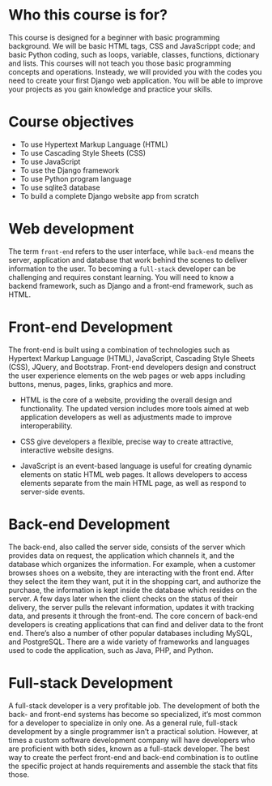 # Who this course is for?

This course is designed for a beginner with basic programming background. We will be basic HTML tags, CSS and JavaScrippt code; and basic Python coding, such as loops, variable, classes, functions, dictionary and lists. This courses will not teach you those basic programming concepts and operations. Insteady, we will provided you with the codes you need to create your first Django web application. You will be able to improve your projects as you gain knowledge and practice your skills.

# Course objectives

+ To use Hypertext Markup Language (HTML)
+ To use Cascading Style Sheets (CSS) 
+ To use JavaScript
+ To use the Django framework
+ To use Python program language
+ To use sqlite3 database
+ To build a complete Django website app from scratch

# Web development

The term ```front-end``` refers to the user interface, while ```back-end``` means the server, application and database that work behind the scenes to deliver information to the user. To becoming a ```full-stack``` developer can be challenging and requires constant learning. You will need to know a backend framework, such as Django and a front-end framework, such as HTML.

# Front-end Development

The front-end is built using a combination of technologies such as Hypertext Markup Language (HTML), JavaScript, Cascading Style Sheets (CSS), JQuery, and Bootstrap. Front-end developers design and construct the user experience elements on the web pages or web apps including buttons, menus, pages, links, graphics and more.

+ HTML is the core of a website, providing the overall design and functionality. The updated version includes more tools aimed at web application developers as well as adjustments made to improve interoperability.

+ CSS give developers a flexible, precise way to create attractive, interactive website designs.

+ JavaScript is an event-based language is useful for creating dynamic elements on static HTML web pages. It allows developers to access elements separate from the main HTML page, as well as respond to server-side events.

# Back-end Development

The back-end, also called the server side, consists of the server which provides data on request, the application which channels it, and the database which organizes the information. For example, when a customer browses shoes on a website, they are interacting with the front end. After they select the item they want, put it in the shopping cart, and authorize the purchase, the information is kept inside the database which resides on the server. A few days later when the client checks on the status of their delivery, the server pulls the relevant information, updates it with tracking data, and presents it through the front-end. The core concern of back-end developers is creating applications that can find and deliver data to the front end. There’s also a number of other popular databases including MySQL, and PostgreSQL. There are a wide variety of frameworks and languages used to code the application, such as Java, PHP, and Python.

# Full-stack Development

A full-stack developer is a very profitable job. The development of both the back- and front-end systems has become so specialized, it’s most common for a developer to specialize in only one. As a general rule, full-stack development by a single programmer isn’t a practical solution. However, at times a custom software development company will have developers who are proficient with both sides, known as a full-stack developer. The best way to create the perfect front-end and back-end combination is to outline the specific project at hands requirements and assemble the stack that fits those.
